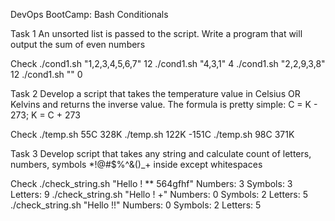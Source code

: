 DevOps BootCamp: Bash Conditionals

Task 1
An unsorted list is passed to the script. Write a program that will output the sum of even numbers

Check
./cond1.sh "1,2,3,4,5,6,7"
12
./cond1.sh "4,3,1"
4
./cond1.sh "2,2,9,3,8"
12
./cond1.sh ""
0

Task 2
Develop a script that takes the temperature value in Celsius OR Kelvins and returns the inverse value.
The formula is pretty simple: C = K - 273; K = C + 273

Check
./temp.sh 55C
328K
./temp.sh 122K
-151C
./temp.sh 98C
371K

Task 3
Develop script that takes any string and calculate count of letters, numbers, symbols *!@#$%^&()_+ inside except whitespaces

Check
./check_string.sh "Hello ! ** 564gfhf"
Numbers: 3 Symbols: 3 Letters: 9
./check_string.sh "Hello !   +"
Numbers: 0 Symbols: 2 Letters: 5
./check_string.sh "Hello !!"
Numbers: 0 Symbols: 2 Letters: 5
